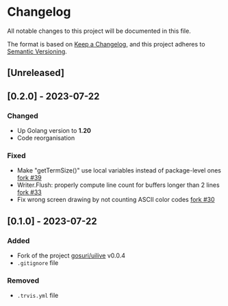 # Changelog

All notable changes to this project will be documented in this file.

The format is based on [Keep a Changelog](https://keepachangelog.com/en/1.0.0/),
and this project adheres to [Semantic Versioning](https://semver.org/spec/v2.0.0.html).

## [Unreleased]

## [0.2.0] - 2023-07-22
### Changed
- Up Golang version to **1.20**
- Code reorganisation

### Fixed
- Make "getTermSize()" use local variables instead of package-level ones [fork #39](https://github.com/gosuri/uilive/pull/39)
- Writer.Flush: properly compute line count for buffers longer than 2 lines [fork #33](https://github.com/gosuri/uilive/pull/33)
- Fix wrong screen drawing by not counting ASCII color codes [fork #30](https://github.com/gosuri/uilive/pull/30)

## [0.1.0] - 2023-07-22
### Added
- Fork of the project [gosuri/uilive](https://github.com/Adaendra/uilive) v0.0.4
- `.gitignore` file

### Removed
- `.trvis.yml` file